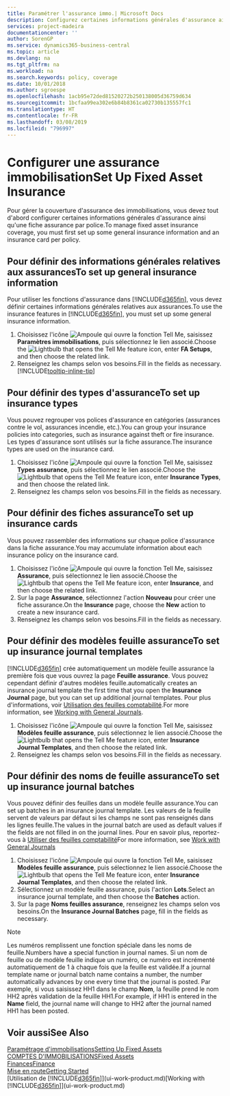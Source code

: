 ```yaml
---
title: Paramétrer l'assurance immo.| Microsoft Docs
description: Configurez certaines informations générales d'assurance ainsi qu'une fiche assurance par police pour gérer la couverture d'assurance des immobilisations.
services: project-madeira
documentationcenter: ''
author: SorenGP
ms.service: dynamics365-business-central
ms.topic: article
ms.devlang: na
ms.tgt_pltfrm: na
ms.workload: na
ms.search.keywords: policy, coverage
ms.date: 10/01/2018
ms.author: sgroespe
ms.openlocfilehash: 1acb95e72ded81520272b250138005d36759d634
ms.sourcegitcommit: 1bcfaa99ea302e6b84b8361ca02730b135557fc1
ms.translationtype: HT
ms.contentlocale: fr-FR
ms.lasthandoff: 03/08/2019
ms.locfileid: "796997"
---
```

# <a name="set-up-fixed-asset-insurance"></a><span data-ttu-id="0e54d-103">Configurer une assurance immobilisation</span><span class="sxs-lookup"><span data-stu-id="0e54d-103">Set Up Fixed Asset Insurance</span></span>
<span data-ttu-id="0e54d-104">Pour gérer la couverture d'assurance des immobilisations, vous devez tout d'abord configurer certaines informations générales d'assurance ainsi qu'une fiche assurance par police.</span><span class="sxs-lookup"><span data-stu-id="0e54d-104">To manage fixed asset insurance coverage, you must first set up some general insurance information and an insurance card per policy.</span></span>

## <a name="to-set-up-general-insurance-information"></a><span data-ttu-id="0e54d-105">Pour définir des informations générales relatives aux assurances</span><span class="sxs-lookup"><span data-stu-id="0e54d-105">To set up general insurance information</span></span>
<span data-ttu-id="0e54d-106">Pour utiliser les fonctions d'assurance dans [!INCLUDE[d365fin](includes/d365fin_md.md)], vous devez définir certaines informations générales relatives aux assurances.</span><span class="sxs-lookup"><span data-stu-id="0e54d-106">To use the insurance features in [!INCLUDE[d365fin](includes/d365fin_md.md)], you must set up some general insurance information.</span></span>  

1. <span data-ttu-id="0e54d-107">Choisissez l'icône ![Ampoule qui ouvre la fonction Tell Me](media/ui-search/search_small.png "Dites-moi ce que vous voulez faire"), saisissez **Paramètres immobilisations**, puis sélectionnez le lien associé.</span><span class="sxs-lookup"><span data-stu-id="0e54d-107">Choose the ![Lightbulb that opens the Tell Me feature](media/ui-search/search_small.png "Tell me what you want to do") icon, enter **FA Setups**, and then choose the related link.</span></span>  
2. <span data-ttu-id="0e54d-108">Renseignez les champs selon vos besoins.</span><span class="sxs-lookup"><span data-stu-id="0e54d-108">Fill in the fields as necessary.</span></span> [!INCLUDE[tooltip-inline-tip](includes/tooltip-inline-tip_md.md)]  

## <a name="to-set-up-insurance-types"></a><span data-ttu-id="0e54d-109">Pour définir des types d'assurance</span><span class="sxs-lookup"><span data-stu-id="0e54d-109">To set up insurance types</span></span>
<span data-ttu-id="0e54d-110">Vous pouvez regrouper vos polices d'assurance en catégories (assurances contre le vol, assurances incendie, etc.).</span><span class="sxs-lookup"><span data-stu-id="0e54d-110">You can group your insurance policies into categories, such as insurance against theft or fire insurance.</span></span> <span data-ttu-id="0e54d-111">Les types d'assurance sont utilisés sur la fiche assurance.</span><span class="sxs-lookup"><span data-stu-id="0e54d-111">The insurance types are used on the insurance card.</span></span>

1. <span data-ttu-id="0e54d-112">Choisissez l'icône ![Ampoule qui ouvre la fonction Tell Me](media/ui-search/search_small.png "Dites-moi ce que vous voulez faire"), saisissez **Types assurance**, puis sélectionnez le lien associé.</span><span class="sxs-lookup"><span data-stu-id="0e54d-112">Choose the ![Lightbulb that opens the Tell Me feature](media/ui-search/search_small.png "Tell me what you want to do") icon, enter **Insurance Types**, and then choose the related link.</span></span>  
2. <span data-ttu-id="0e54d-113">Renseignez les champs selon vos besoins.</span><span class="sxs-lookup"><span data-stu-id="0e54d-113">Fill in the fields as necessary.</span></span>

## <a name="to-set-up-insurance-cards"></a><span data-ttu-id="0e54d-114">Pour définir des fiches assurance</span><span class="sxs-lookup"><span data-stu-id="0e54d-114">To set up insurance cards</span></span>
<span data-ttu-id="0e54d-115">Vous pouvez rassembler des informations sur chaque police d'assurance dans la fiche assurance.</span><span class="sxs-lookup"><span data-stu-id="0e54d-115">You may accumulate information about each insurance policy on the insurance card.</span></span>  

1. <span data-ttu-id="0e54d-116">Choisissez l'icône ![Ampoule qui ouvre la fonction Tell Me](media/ui-search/search_small.png "Dites-moi ce que vous voulez faire"), saisissez **Assurance**, puis sélectionnez le lien associé.</span><span class="sxs-lookup"><span data-stu-id="0e54d-116">Choose the ![Lightbulb that opens the Tell Me feature](media/ui-search/search_small.png "Tell me what you want to do") icon, enter **Insurance**, and then choose the related link.</span></span>  
2. <span data-ttu-id="0e54d-117">Sur la page **Assurance**, sélectionnez l'action **Nouveau** pour créer une fiche assurance.</span><span class="sxs-lookup"><span data-stu-id="0e54d-117">On the **Insurance** page, choose the **New** action to create a  new insurance card.</span></span>  
3. <span data-ttu-id="0e54d-118">Renseignez les champs selon vos besoins.</span><span class="sxs-lookup"><span data-stu-id="0e54d-118">Fill in the fields as necessary.</span></span>

## <a name="to-set-up-insurance-journal-templates"></a><span data-ttu-id="0e54d-119">Pour définir des modèles feuille assurance</span><span class="sxs-lookup"><span data-stu-id="0e54d-119">To set up insurance journal templates</span></span>
[!INCLUDE[d365fin](includes/d365fin_md.md)] <span data-ttu-id="0e54d-120">crée automatiquement un modèle feuille assurance la première fois que vous ouvrez la page **Feuille assurance**. Vous pouvez cependant définir d'autres modèles feuille.</span><span class="sxs-lookup"><span data-stu-id="0e54d-120">automatically creates an insurance journal template the first time that you open the **Insurance Journal** page, but you can set up additional journal templates.</span></span> <span data-ttu-id="0e54d-121">Pour plus d'informations, voir [Utilisation des feuilles comptabilité](ui-work-general-journals.md).</span><span class="sxs-lookup"><span data-stu-id="0e54d-121">For more information, see [Working with General Journals](ui-work-general-journals.md).</span></span>  

1. <span data-ttu-id="0e54d-122">Choisissez l'icône ![Ampoule qui ouvre la fonction Tell Me](media/ui-search/search_small.png "Dites-moi ce que vous voulez faire"), saisissez **Modèles feuille assurance**, puis sélectionnez le lien associé.</span><span class="sxs-lookup"><span data-stu-id="0e54d-122">Choose the ![Lightbulb that opens the Tell Me feature](media/ui-search/search_small.png "Tell me what you want to do") icon, enter **Insurance Journal Templates**, and then choose the related link.</span></span>  
2. <span data-ttu-id="0e54d-123">Renseignez les champs selon vos besoins.</span><span class="sxs-lookup"><span data-stu-id="0e54d-123">Fill in the fields as necessary.</span></span>

## <a name="to-set-up-insurance-journal-batches"></a><span data-ttu-id="0e54d-124">Pour définir des noms de feuille assurance</span><span class="sxs-lookup"><span data-stu-id="0e54d-124">To set up insurance journal batches</span></span>
<span data-ttu-id="0e54d-125">Vous pouvez définir des feuilles dans un modèle feuille assurance.</span><span class="sxs-lookup"><span data-stu-id="0e54d-125">You can set up batches in an insurance journal template.</span></span> <span data-ttu-id="0e54d-126">Les valeurs de la feuille servent de valeurs par défaut si les champs ne sont pas renseignés dans les lignes feuille.</span><span class="sxs-lookup"><span data-stu-id="0e54d-126">The values in the journal batch are used as default values if the fields are not filled in on the journal lines.</span></span> <span data-ttu-id="0e54d-127">Pour en savoir plus, reportez-vous à [Utiliser des feuilles comptabilité](ui-work-general-journals.md)</span><span class="sxs-lookup"><span data-stu-id="0e54d-127">For more information, see [Work with General Journals](ui-work-general-journals.md)</span></span>  

1. <span data-ttu-id="0e54d-128">Choisissez l'icône ![Ampoule qui ouvre la fonction Tell Me](media/ui-search/search_small.png "Dites-moi ce que vous voulez faire"), saisissez **Modèles feuille assurance**, puis sélectionnez le lien associé.</span><span class="sxs-lookup"><span data-stu-id="0e54d-128">Choose the ![Lightbulb that opens the Tell Me feature](media/ui-search/search_small.png "Tell me what you want to do") icon, enter **Insurance Journal Templates**, and then choose the related link.</span></span>  
2. <span data-ttu-id="0e54d-129">Sélectionnez un modèle feuille assurance, puis l'action **Lots**.</span><span class="sxs-lookup"><span data-stu-id="0e54d-129">Select an insurance journal template, and then choose the **Batches** action.</span></span>
3. <span data-ttu-id="0e54d-130">Sur la page **Noms feuilles assurance**, renseignez les champs selon vos besoins.</span><span class="sxs-lookup"><span data-stu-id="0e54d-130">On the **Insurance Journal Batches** page, fill in the fields as necessary.</span></span>

> [!NOTE]  
>   <span data-ttu-id="0e54d-131">Les numéros remplissent une fonction spéciale dans les noms de feuille.</span><span class="sxs-lookup"><span data-stu-id="0e54d-131">Numbers have a special function in journal names.</span></span> <span data-ttu-id="0e54d-132">Si un nom de feuille ou de modèle feuille indique un numéro, ce numéro est incrémenté automatiquement de 1 à chaque fois que la feuille est validée.</span><span class="sxs-lookup"><span data-stu-id="0e54d-132">If a journal template name or journal batch name contains a number, the number automatically advances by one every time that the journal is posted.</span></span> <span data-ttu-id="0e54d-133">Par exemple, si vous saisissez HH1 dans le champ **Nom**, la feuille prend le nom HH2 après validation de la feuille HH1.</span><span class="sxs-lookup"><span data-stu-id="0e54d-133">For example, if HH1 is entered in the **Name** field, the journal name will change to HH2 after the journal named HH1 has been posted.</span></span>

## <a name="see-also"></a><span data-ttu-id="0e54d-134">Voir aussi</span><span class="sxs-lookup"><span data-stu-id="0e54d-134">See Also</span></span>
[<span data-ttu-id="0e54d-135">Paramétrage d'immobilisations</span><span class="sxs-lookup"><span data-stu-id="0e54d-135">Setting Up Fixed Assets</span></span>](fa-setup.md)  
[<span data-ttu-id="0e54d-136">COMPTES D'IMMOBILISATIONS</span><span class="sxs-lookup"><span data-stu-id="0e54d-136">Fixed Assets</span></span>](fa-manage.md)  
[<span data-ttu-id="0e54d-137">Finances</span><span class="sxs-lookup"><span data-stu-id="0e54d-137">Finance</span></span>](finance.md)  
[<span data-ttu-id="0e54d-138">Mise en route</span><span class="sxs-lookup"><span data-stu-id="0e54d-138">Getting Started</span></span>](product-get-started.md)  
<span data-ttu-id="0e54d-139">[Utilisation de [!INCLUDE[d365fin](includes/d365fin_md.md)]](ui-work-product.md)</span><span class="sxs-lookup"><span data-stu-id="0e54d-139">[Working with [!INCLUDE[d365fin](includes/d365fin_md.md)]](ui-work-product.md)</span></span>
